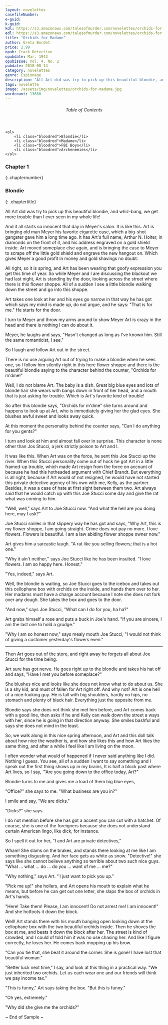 ```yaml
---
layout: novelettes
casefileNumber: 
e-guid: 
k-guid:
kdl: https://s3.amazonaws.com/talesofmurder.com/novelettes/orchids-for-madame.mobi
edl: https://s3.amazonaws.com/talesofmurder.com/novelettes/orchids-for-madame.epub
title: "Orchids for Madame"
author: Greta Bordet
price: 2.99
opub: Crack Detective 
opubdate: Mar. 1943
opubissue: Vol. 4, No. 2
pubdate: 2018-08-14
category: novelettes 
genre: Espionage 
description: "All Art did was try to pick up this beautiful blondie, and whiz-bang, we get more trouble than I ever seen in my whole life!"
tags: novelette 
image: /assets/img/novelettes/orchids-for-madame.jpg
wordcount: 13660
---
```


<div class="toc">
	<header>
		<h6>Table of Contents</h6>
	</header>
	
	<ol>
		<li class="bloodred">Blondie</li>
		<li class="bloodred">Madame</li>
		<li class="bloodred">FBI Boys</li>
		<li class="bloodred">Archenemies</li>
	</ol>
</div> <!-- table-of-contents -->

### Chapter 1
{:.chapternumber}

### Blondie
{: .chaptertitle}

All Art did was try to pick up this beautiful blondie, and whiz-bang, we get more trouble than I ever seen in my whole life!

And it all starts so innocent that day in Meyer's salon. It is like this. Art is bringing old man Meyer his favorite cigarette case, which a big-shot gangster gave him a long time ago. It has Art's full name, Arthur N. Holter, in diamonds on the front of it, and his address engraved on a gold shield inside. Art moved someplace else again, and is bringing the case to Meyer to scrape off the little gold shield and engrave the new hangout on. Which gives Meyer a good profit in money and gold shavings no doubt.

All right, so it is spring, and Art has been wearing that goofy expression you get this time of year. So while Meyer and I are discussing the blackout we had last night, Art is standing by the door, looking across the street where there is this flower shoppe. All of a sudden I see a little blondie walking down the street and go into this shoppe.

Art takes one look at her and his eyes go narrow in that way he has got which says my mind is made up, do not argue, and he says: "That is for me." He starts for the door.

I turn to Meyer and throw my arms around to show Meyer Art is crazy in the head and there is nothing I can do about it.

Meyer, he laughs and says, "Hasn't changed as long as I've known him. Still the same romanticist, I see."

So I laugh and follow Art out in the street.

There is no use arguing Art out of trying to make a blondie when he sees one, so I follow him silently right in this here flower shoppe and there is the beautiful blondie saying to the character behind the counter, "Orchids for m'dme!"

Well, I do not blame Art. The baby is a dish. Great big blue eyes and lots of blonde hair she wears with bangs down in front of her head, and a mouth that is just asking for trouble. Which is Art's favorite kind of trouble!

So after this blondie says, "Orchids for m'dme" she turns around and happens to look up at Art, who is immediately giving her the glad eyes. She blushes awful sweet and looks away quick.

At this moment the personality behind the counter says, "Can I do anything for you gents?"

I turn and look at him and almost fall over in surprise. This character is none other than Jos Stucci, a jerk strictly poison to Art and I.

It was like this. When Art was on the force, he sent this Joe Stucci up the river. When this Stucci personality come out of hock he got Art in a little framed-up trouble, which made Art resign from the force on account of because he had this hotheaded argument with Chief Brandt. But everything is all right, because if Art would of not resigned, he would have not started this private detective agency of his own with me, Kelly, as the partner. Besides, it was a case of hate at first sight between them two. Art always said that he would catch up with this Joe Stucci some day and give the rat what was coming to him.

"Well, well," says Art to Joe Stucci now. "And what the hell are you doing here, may I ask?"

Joe Stucci smiles in that slippery way he has got and says, "Why Art, this is my flower shoppe, I am going straight. Crime does not pay no more. I love flowers. Flowers is beautiful. I am a law abiding flower shoppe owner now."

Art gives him a sarcastic laugh. "A rat like you selling flowers; that is a hot one."

"Why it ain't neither,'' says Joe Stucci like he has been insulted. "I love flowers. I am so happy here. Honest."

"Yes, indeed," says Art.

Well, the blondie is waiting, so Joe Stucci goes to the icebox and takes out this cellophane box with orchids on the inside, and hands them over to her. Her madams must have a charge account because I note she does not fork over any dough. She takes the box and goes to the door.

"And now," says Joe Stucci, "What can I do for you, ha ha?"

Art grabs himself a rose and puts a buck in Joe's hand. "If you are sincere, I am the last one to hold a grudge."

"Why I am so honest now," says mealy mouth Joe Stucci, "I would not think of giving a customer yesterday's flowers even."

<hr class="sec-break" />

Then Art goes out of the store, and right away he forgets all about Joe Stucci for the time being.

Art sure has got nerve. He goes right up to the blondie and takes his hat off and says, "Have I met you before someplace?"

She blushes nice and looks like she does not know what to do about us. She is a shy kid, and must of fallen for Art right off. And why not? Art is one hell of a nice-looking guy. He is tall with big shoulders, hardly no hips, no stomach and plenty of black hair. Everything just the opposite from me.

Blondie says she does not think she met him before, and Art comes back with a good line, then asks if he and Kelly can walk down the street a ways with her, since he is going in that direction anyway. She smiles bashful and says she does not mind in the least.

So, we walk along in this nice spring afternoon, and Art and this doll talk about how nice the weather is, and how she likes this and how Art likes the same thing, and after a while I feel like I am living on the moon.

I often wonder what would of happened if I never said anything like I did. Nothing I guess. You see, all of a sudden I want to say something and I speak out the first thing shows up in my brains, It is half a block past where Art lives, so I say, '"Are you going down to the office today, Art?"

Blondie turns to me and gives me a load of them big blue eyes,

"Office?" she says to me. "What business are you in?"

I smile and say, "We are dicks."

"Dicks?" she says.

I do not mention before she has got a accent you can cut with a hatchet. Of course, she is one of the foreigners because she does not understand certain American lingo, like dick, for instance.

So I spell it out for her, "I and Art are private detectives,"

Wham! She slams on the brakes, and stands there looking at me like I am something disgusting. And her face gets as white as snow. "Detective!" she says like she cannot believe anything so terrible about two such nice guys. "What ... what ... do ... do you ... want of me ... me?"

"Why nothing," says Art. ''I just want to pick you up."

"Pick me up!" she hollers, and Art opens his mouth to explain what he means, but before he can get out one letter, she slaps the box of orchids in Art's hands.

"Here! Take them! Please, I am innocent! Do not arrest me! I am innocent!" And she hotfoots it down the block.

Well! Art stands there with his mouth banging open looking down at the cellophane box with the two beautiful orchids inside. Then he shoves the box at me, and beats it down the block after her. The street is kind of crowded, and I could of told him it was no use chasing her. And like I figure correctly, he loses her. He comes back mopping up his brow.

"Can you tie that, she beat it around the corner. She is gone! I have lost that beautiful woman."

"Better luck next time," I say, and look at this thing in a practical way. "We just inherited two orchids. Let us each wear one and our friends will think we pay income tax."

"This is funny," Art says taking the box. "But this is funny."

"Oh yes, extremely."

"Why did she give me the orchids?"

<p id="theend">~ End of Sample ~</p>
